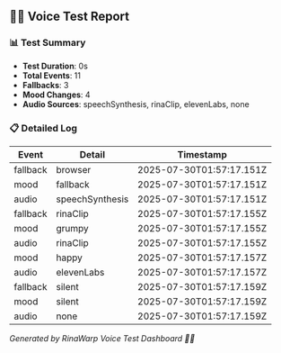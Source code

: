 ## 🧜‍♀️ Voice Test Report

### 📊 Test Summary
- **Test Duration**: 0s
- **Total Events**: 11
- **Fallbacks**: 3
- **Mood Changes**: 4
- **Audio Sources**: speechSynthesis, rinaClip, elevenLabs, none

### 📋 Detailed Log
| Event | Detail | Timestamp |
|-------|--------|-----------|
| fallback | browser | 2025-07-30T01:57:17.151Z |
| mood | fallback | 2025-07-30T01:57:17.151Z |
| audio | speechSynthesis | 2025-07-30T01:57:17.151Z |
| fallback | rinaClip | 2025-07-30T01:57:17.155Z |
| mood | grumpy | 2025-07-30T01:57:17.155Z |
| audio | rinaClip | 2025-07-30T01:57:17.155Z |
| mood | happy | 2025-07-30T01:57:17.157Z |
| audio | elevenLabs | 2025-07-30T01:57:17.157Z |
| fallback | silent | 2025-07-30T01:57:17.159Z |
| mood | silent | 2025-07-30T01:57:17.159Z |
| audio | none | 2025-07-30T01:57:17.159Z |

_Generated by RinaWarp Voice Test Dashboard 🧜‍♀️_